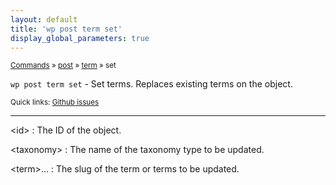 ```yaml
---
layout: default
title: 'wp post term set'
display_global_parameters: true
---
```


<small>[Commands](/commands/) &raquo; [post](/commands/post/) &raquo; [term](/commands/post/term/) &raquo; set</small>

`wp post term set` - Set terms. Replaces existing terms on the object.

<small>Quick links: <a href="https://github.com/wp-cli/wp-cli/issues?q=is%3Aopen+label%3Acommand%3Apost-term-set+sort%3Aupdated-desc">Github issues</a></small>

<hr />

&lt;id&gt;
: The ID of the object.

&lt;taxonomy&gt;
: The name of the taxonomy type to be updated.

&lt;term&gt;...
: The slug of the term or terms to be updated.



